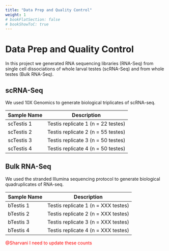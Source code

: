 ```yaml
---
title: "Data Prep and Quality Control"
weight: 1
# bookFlatSection: false
# bookShowToC: true
---
```


# Data Prep and Quality Control

In this project we generated RNA sequencing libraries (RNA-Seq) from single cell dissociations of whole larval testes (scRNA-Seq) and from whole testes (Bulk RNA-Seq).

## scRNA-Seq

We used 10X Genomics to generate biological triplicates of scRNA-seq.

| Sample Name | Description                        |
|-------------|------------------------------------|
| scTestis 1  | Testis replicate 1 (n = 22 testes) |
| scTestis 2  | Testis replicate 2 (n = 55 testes) |
| scTestis 3  | Testis replicate 3 (n = 50 testes) |
| scTestis 4  | Testis replicate 4 (n = 50 testes) |

## Bulk RNA-Seq

We used the stranded Illumina sequencing protocol to generate biological quadruplicates of RNA-seq.

| Sample Name | Description                         |
|-------------|-------------------------------------|
| bTestis 1   | Testis replicate 1 (n = XXX testes) |
| bTestis 2   | Testis replicate 2 (n = XXX testes) |
| bTestis 3   | Testis replicate 3 (n = XXX testes) |
| bTestis 4   | Testis replicate 4 (n = XXX testes) |

<!-- TODO: Update counts -->
<span style="color: #ff0000;">@Sharvani I need to update these counts</span>
